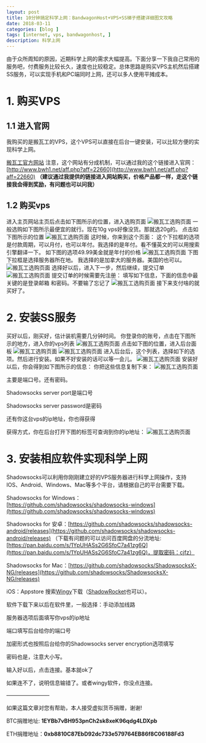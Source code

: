 ```yaml
---
layout: post
title: 10分钟搞定科学上网：BandwagonHost+VPS+SS梯子搭建详细图文攻略
date: 2018-03-11
categories: [blog ]
tags: [internet, vps, bandwagonhost, ]
description: 科学上网
---
```


由于众所周知的原因，近期科学上网的需求大幅提高。下面分享一下我自己常用的服务吧，付费服务比较长久，速度也比较稳定。总体思路是购买VPS主机然后搭建SS服务，可以实现手机和PC端同时上网，还可以多人使用平摊成本。

# 1. 购买VPS

## 1.1 进入官网

我购买的是搬瓦工的VPS，这个VPS可以直接在后台一键安装，可以比较方便的实现科学上网。

[搬瓦工官方网站](https://bandwagonhost.com/aff.php?aff=29086)
注意，这个网站有分成机制，可以通过我的这个链接进入官网：
[http://www.bwh1.net/aff.php?aff=22660](http://www.bwh1.net/aff.php?aff=22660) **（建议通过我提供的链接进入网站购买，价格产品都一样，走这个链接我会得到奖励，有问题也可以问我）**

## 1.2 购买vps

进入主页网站主页后点击如下图所示的位置，进入选购页面
![搬瓦工选购页面](images/20180311/20180311-2.jpg)
一般选购如下图所示最便宜的就行。现在10g vps好像没货。那就选20g的。
点击如下图所示的位置
![搬瓦工选购页面](images/20180311/20180311-3.jpg)
这时候，你来到这个页面：
这个下拉框的选项是付款周期，可以月付，也可以年付。我选择的是年付。看不懂英文的可以用搜索引擎翻译一下。
如下图的选项49.99美金就是年付的价格
![搬瓦工选购页面](images/20180311/20180311-4.jpg)
下图下拉框是选择服务器所在地。
我选择的是加拿大的服务器。美国的也可以。
![搬瓦工选购页面](images/20180311/20180311-5.jpg)
选择好以后，进入下一步，然后继续，提交订单
![搬瓦工选购页面](images/20180311/20180311-6.jpg)
提交订单的时候需要先注册：
填写如下信息，下面的信息中最关键的是登录邮箱 和密码。不要输了忘记了
![搬瓦工选购页面](images/20180311/20180311-7.jpg)
接下来支付啥的就买好了。

# 2. 安装SS服务

买好以后，刚买好，估计装机需要几分钟时间。
你登录你的账号，点击在下图所示的地方，进入你的vps列表
![搬瓦工选购页面](images/20180311/20180311-7.jpg)
点击如下图的位置，进入后台面板
![搬瓦工选购页面](images/20180311/20180311-8.jpg)
![搬瓦工选购页面](images/20180311/20180311-9.jpeg)
进入后台后，这个列表，选择如下的选项。然后进行安装。如果不好安装的话可以等一会儿。
![搬瓦工选购页面](images/20180311/20180311-10.jpeg)
安装好以后，你会得到如下图所示的信息：
你把这些信息复制下来：
![搬瓦工选购页面](images/20180311/20180311-11.jpeg)

主要是端口号。还有密码。

Shadowsocks server port是端口号

Shadowsocks server password是密码

还有你这台vps的ip地址，你也得获得

获得方式，你在后台打开下图的标签可查询到你的ip地址：
![搬瓦工选购页面](images/20180311/20180311-12.jpeg)

# 3.  安装相应软件实现科学上网

Shadowsocks可以利用你刚刚建立好的VPS服务器进行科学上网操作，支持IOS、Android、Windows、Mac等多个平台，请根据自己的平台需要下载。

Shadowsocks for Windows：[https://github.com/shadowsocks/shadowsocks-windows](https://github.com/shadowsocks/shadowsocks-windows)

Shadowsocks for 安卓：[https://github.com/shadowsocks/shadowsocks-android/releases](https://github.com/shadowsocks/shadowsocks-android/releases)
（下载有问题的可以访问百度网盘的分流地址:[https://pan.baidu.com/s/1YpUHASs2G6SfoC7a41zg6Q](https://pan.baidu.com/s/1YpUHASs2G6SfoC7a41zg6Q)，提取密码：cjfz）

Shadowsocks for Mac：[https://github.com/shadowsocks/ShadowsocksX-NG/releases](https://github.com/shadowsocks/ShadowsocksX-NG/releases)

iOS：Appstore 搜索[Wingy](https://itunes.apple.com/us/app/wingy-shadow-vpn-for-http-socks5-ss/id1148026741?mt=8)下载（[ShadowRocket](https://itunes.apple.com/hk/app/shadowrocket/id932747118?mt=8)也可以）。

软件下载下来以后在软件里，一般选择：手动添加线路

服务器选项后面填写你vps的ip地址

端口填写后台给你的端口号


加密形式也按照后台给你的Shadowsocks server encryption选项填写

密码也是，注意大小写。

输入好以后，点击连接。基本就ok了

如果连不了，说明信息输错了。或者wingy软件，你没点连接。

————————

如果这篇文章对您有帮助，本人接受虚拟货币捐赠，谢谢!

BTC捐赠地址: **1EYBb7vBH953pnCh2sk8xeK96qdg4LDXpb**

ETH捐赠地址：**0xb8810C87EbD92dc733e579764EB86f8C06188Fd3**